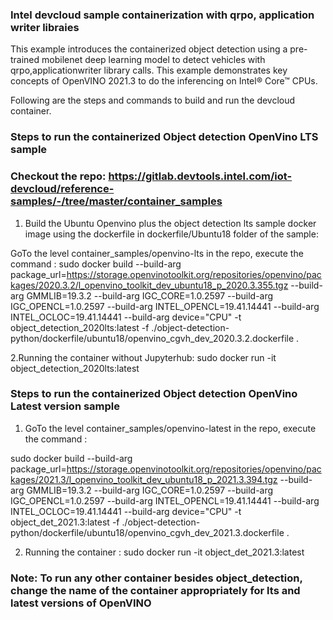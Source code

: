 ### Intel devcloud sample containerization  with qrpo, application writer libraies

This example introduces the containerized object detection using a pre-trained mobilenet deep learning model  to detect vehicles with qrpo,applicationwriter library calls. This example demonstrates key concepts of OpenVINO 2021.3 to do  the inferencing on Intel® Core™ CPUs.

Following are the steps and commands to build and run the devcloud container.


### Steps to run the containerized Object detection OpenVino LTS sample
### Checkout the repo: https://gitlab.devtools.intel.com/iot-devcloud/reference-samples/-/tree/master/container_samples

1. Build the Ubuntu Openvino plus the object detection lts  sample docker image  using the dockerfile in dockerfile/Ubuntu18 folder of the sample:

GoTo the level container_samples/openvino-lts in the repo, execute the command :
    sudo docker build --build-arg package_url=https://storage.openvinotoolkit.org/repositories/openvino/packages/2020.3.2/l_openvino_toolkit_dev_ubuntu18_p_2020.3.355.tgz 
	--build-arg GMMLIB=19.3.2 
	--build-arg IGC_CORE=1.0.2597 
	--build-arg IGC_OPENCL=1.0.2597 
	--build-arg INTEL_OPENCL=19.41.14441 
	--build-arg INTEL_OCLOC=19.41.14441
	--build-arg device="CPU"
	-t object_detection_2020lts:latest 
	-f ./object-detection-python/dockerfile/ubuntu18/openvino_cgvh_dev_2020.3.2.dockerfile .
	 
	 
2.Running the container without Jupyterhub:
      sudo docker run -it object_detection_2020lts:latest
	  
### Steps to run the containerized Object detection OpenVino Latest version sample

1. GoTo the level container_samples/openvino-latest  in the repo, execute the command :

sudo docker build --build-arg package_url=https://storage.openvinotoolkit.org/repositories/openvino/packages/2021.3/l_openvino_toolkit_dev_ubuntu18_p_2021.3.394.tgz 
--build-arg GMMLIB=19.3.2 
--build-arg IGC_CORE=1.0.2597 
--build-arg IGC_OPENCL=1.0.2597
 --build-arg INTEL_OPENCL=19.41.14441
 --build-arg INTEL_OCLOC=19.41.14441 
 --build-arg device="CPU" 
 -t object_det_2021.3:latest 
 -f ./object-detection-python/dockerfile/ubuntu18/openvino_cgvh_dev_2021.3.dockerfile .

2. Running the container :
    sudo docker run -it object_det_2021.3:latest

### Note:  To run any other container besides object_detection, change the name of the container appropriately for lts and latest versions of OpenVINO 